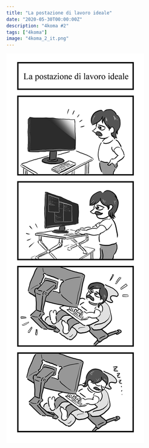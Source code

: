 ```yaml
---
title: "La postazione di lavoro ideale"
date: "2020-05-30T00:00:00Z"
description: "4koma #2"
tags: ["4koma"]
image: "4koma_2_it.png"
---
```


![](./4koma_2_it.png)
